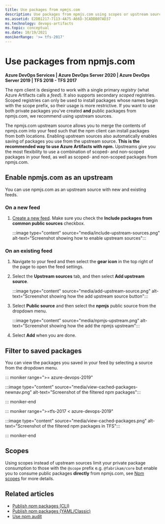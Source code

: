 ```yaml
---
title: Use packages from npmjs.com
description: Use packages from npmjs.com using scopes or upstream sources
ms.assetid: E2DB1217-7113-4A75-A66D-3CADDB07AD37
ms.technology: devops-artifacts
ms.topic: conceptual
ms.date: 10/19/2021
monikerRange: '>= tfs-2017'
---
```


# Use packages from npmjs.com

**Azure DevOps Services | Azure DevOps Server 2020 | Azure DevOps Server 2019 | TFS 2018 - TFS 2017**

The npm client is designed to work with a single primary *registry* (what Azure Artifacts calls a *feed*). It also supports secondary *scoped* registries. Scoped registries can only be used to install packages whose names begin with the scope prefix, so their usage is more restrictive. If you want to use both private packages you've created **and** public packages from npmjs.com, we recommend using upstream sources. 

The npmjs.com upstream source allows you to merge the contents of npmjs.com into your feed such that the npm client can install packages from both locations.  Enabling upstream sources also automatically enables saving of packages you use from the upstream source. **This is the recommended way to use Azure Artifacts with npm.** Upstreams give you the most flexibility to use a combination of scoped- and non-scoped packages in your feed, as well as scoped- and non-scoped packages from npmjs.com.

## Enable npmjs.com as an upstream

You can use npmjs.com as an upstream source with new and existing feeds.

### On a new feed

1. [Create a new feed](../get-started-npm.md#create-a-feed). Make sure you check the **Include packages from common public sources** checkbox.

    :::image type="content" source="media/include-upstream-sources.png" alt-text="Screenshot showing how to enable upstream sources":::

### On an existing feed

1. Navigate to your feed and then select the **gear icon** in the top right of the page to open the feed settings.
1. Select the **Upstream sources** tab, and then select **Add upstream source**.

    :::image type="content" source="media/add-upstream-source.png" alt-text="Screenshot showing how the add upstream source button":::

1. Select **Public source** and then select the **npmjs** public source from the dropdown menu.

    :::image type="content" source="media/npmjs-upstream.png" alt-text="Screenshot showing how the add the npmjs upstream":::

1. Select **Add** when you are done.

## Filter to saved packages

You can view the packages you saved in your feed by selecting a source from the dropdown menu.

::: moniker range=">= azure-devops-2019"  

:::image type="content" source="media/view-cached-packages-newnav.png" alt-text="Screenshot of the filtered npm packages":::

::: moniker-end

::: moniker range=">=tfs-2017 < azure-devops-2019"


:::image type="content" source="media/view-cached-packages.png" alt-text="Screenshot of the filtered npm packages in TFS":::

::: moniker-end

## Scopes

Using scopes instead of upstream sources limit your private package consumption to those with the `@scope` prefix e.g. `@fabrikam/core` but enable you to consume public packages **directly** from npmjs.com, see [Npm scopes](scopes.md) for more details.

## Related articles

- [Publish npm packages (CLI)](./publish.md)
- [Publish npm packages (YAML/Classic)](../../pipelines/artifacts/npm.md)
-  [Use npm audit](./npm-audit.md)
